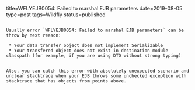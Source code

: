 title=WFLYEJB0054: Failed to marshal EJB parameters
date=2019-08-05
type=post
tags=Wildfly
status=published
~~~~~~

Usually error `WFLYEJB0054: Failed to marshal EJB parameters` can be throw by next reason:

 * Your data transfer object does not implement Serializable
 * Your transfered object does not exist in destination module classpath (for example, if you are using DTO without strong typing)


Also, you can catch this error with absolutely unexpected scenario and unclear stacktrace when your EJB throws some unchecked exception with stacktrace that has objects from points above.

